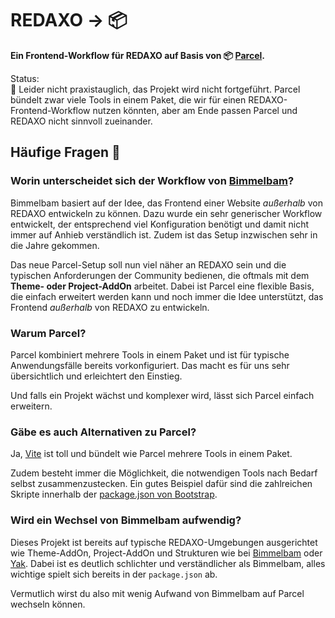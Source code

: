 # REDAXO → 📦

**Ein Frontend-Workflow für REDAXO auf Basis von 📦 [Parcel](https://parceljs.org).**

Status:  
🙅 Leider nicht praxistauglich, das Projekt wird nicht fortgeführt. Parcel bündelt zwar viele Tools in einem Paket, die wir für einen REDAXO-Frontend-Workflow nutzen könnten, aber am Ende passen Parcel und REDAXO nicht sinnvoll zueinander.


## Häufige Fragen 🙋

### Worin unterscheidet sich der Workflow von [Bimmelbam](https://github.com/FriendsOfREDAXO/redaxo-mit-bimmelbam)?

Bimmelbam basiert auf der Idee, das Frontend einer Website *außerhalb* von REDAXO entwickeln zu können. Dazu wurde ein sehr generischer Workflow entwickelt, der entsprechend viel Konfiguration benötigt und damit nicht immer auf Anhieb verständlich ist. Zudem ist das Setup inzwischen sehr in die Jahre gekommen.

Das neue Parcel-Setup soll nun viel näher an REDAXO sein und die typischen Anforderungen der Community bedienen, die oftmals mit dem **Theme- oder Project-AddOn** arbeitet. Dabei ist Parcel eine flexible Basis, die einfach erweitert werden kann und noch immer die Idee unterstützt, das Frontend *außerhalb* von REDAXO zu entwickeln.

### Warum Parcel?

Parcel kombiniert mehrere Tools in einem Paket und ist für typische Anwendungsfälle bereits vorkonfiguriert. Das macht es für uns sehr übersichtlich und erleichtert den Einstieg.

Und falls ein Projekt wächst und komplexer wird, lässt sich Parcel einfach erweitern.

### Gäbe es auch Alternativen zu Parcel?

Ja, [Vite](https://vitejs.dev) ist toll und bündelt wie Parcel mehrere Tools in einem Paket.

Zudem besteht immer die Möglichkeit, die notwendigen Tools nach Bedarf selbst zusammenzustecken. Ein gutes Beispiel dafür sind die zahlreichen Skripte innerhalb der [package.json von Bootstrap](https://github.com/twbs/bootstrap/blob/main/package.json#L22).

### Wird ein Wechsel von Bimmelbam aufwendig?

Dieses Projekt ist bereits auf typische REDAXO-Umgebungen ausgerichtet wie Theme-AddOn, Project-AddOn und Strukturen wie bei [Bimmelbam](https://github.com/FriendsOfREDAXO/redaxo-mit-bimmelbam) oder [Yak](https://github.com/yakamara/yak). Dabei ist es deutlich schlichter und verständlicher als Bimmelbam, alles wichtige spielt sich bereits in der `package.json` ab.

Vermutlich wirst du also mit wenig Aufwand von Bimmelbam auf Parcel wechseln können.
